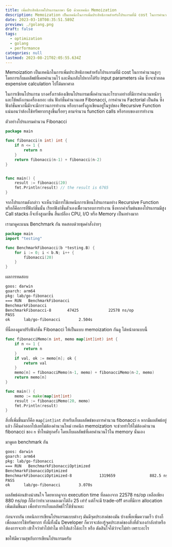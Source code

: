 ```yaml
---
title: เพิ่มประสิทธิภาพโปรแกรมภาษา Go ด้วยเทคนิก Memoization
description: Memoization เป็นเทคนิกในการเพิ่มประสิทธิภาพสำหรับโปรแกรมที่มี cost ในการคำนวนสูงๆ โดยการเก็บผลลัพธ์ไว้และคืนกลับไปหากได้รับ input parameters เดิม ซึ่งจะช่วยลด expensive calculation ไปได้มหาศาล
date: 2023-03-18T08:35:51.589Z
preview: ./golang.png
draft: false
tags:
  - optimization
  - golang
  - performance
categories: null
lastmod: 2023-08-21T02:05:55.634Z
---
```


Memoization เป็นเทคนิกในการเพิ่มประสิทธิภาพสำหรับโปรแกรมที่มี cost ในการคำนวนสูงๆ โดยการเก็บผลลัพธ์ที่เคยคำนวนไว้ และคืนกลับไปหากได้รับ input parameters เดิม ซึ่งจะช่วยลด expensive calculation ไปได้มหาศาล

ในการเขียนโปรแกรม บางครั้งเราต้องเขียนโปรแกรมเพื่อคำนวนอะไรบางอย่างที่มีการคำนวนหนักๆ และใช้พลังงานเครื่องเยอะ เช่น ฟังก์ชั่นคำนวนเลข Fibonacci, การคำนวน Factorial เป็นต้น ซึ่งฟังก์ชั่นพวกนี้มักจะมีการวนการทำงาน หรือบางครั้งถูกเขียนอยู่ในรูปของ Recursive Function แน่นอนว่าต้องใช้ทรัพยากรสูงขึ้นเรื่อยๆ ตามจำนวน function calls หรือรอบของการทำงาน

ตัวอย่างโปรแกรมคำนวน Fibonacci

```go
package main

func fibonacci(n int) int {
    if n <= 1 {
        return n
    }
    return fibonacci(n-1) + fibonacci(n-2)
}


func main() {
    result := fibonacci(20)
    fmt.Println(result) // the result is 6765
}
```

จากโปรแกรมดังกล่าว จะเห็นว่ามีการใช้เทคนิกการเขียนโปรแกรมอย่าง Recursive Function หรือก็คือการที่ฟังก์ชั่นนั้น เรียกฟังก์ชั่นตัวเองเพืื่อวนรอบการทำงาน ซึ่งหากค่าเริ่มต้นของโปรแกรมมีสูง Call stacks ก็จะยิ่งสูงมาขึ้น สิ้นเปลือง CPU, I/O หรือ Memory เป็นอย่างมาก

เรามาดูคะแนน Benchmark กัน ทดสอบด้วยชุดคำสั่งง่ายๆ

```go
package main
import "testing"

func BenchmarkFibonacci(b *testing.B) {
    for i := 0; i < b.N; i++ {
        fibonacci(20)
    }
}
```

ผลการทดสอบ

```txt
goos: darwin
goarch: arm64
pkg: lab/go-fibonacci
=== RUN   BenchmarkFibonacci
BenchmarkFibonacci
BenchmarkFibonacci-8       47425             22578 ns/op               0 B/op          0 allocs/op
PASS
ok      lab/go-fibonacci        2.504s
```

ที่นี้ลองดูมาปรับฟังก์ชั่น Fibonacci ให้เป็นแบบ memoization กันดู ได้หน้าตาแบบนี้

```go
func fibonacciMemo(n int, memo map[int]int) int {
    if n <= 1 {
        return n
    }
    if val, ok := memo[n]; ok {
        return val
    }
    memo[n] = fibonacciMemo(n-1, memo) + fibonacciMemo(n-2, memo)
    return memo[n]
}

func main() {
    memo := make(map[int]int)
    result := fibonacciMemo(20, memo)
    fmt.Println(result)
}
```

สิ่งที่เพิ่มขึ้นมาก็คือ `map[int]int` สำหรับเก็บผลลัพธ์ของการคำนวน fibonacci `n` หากมีผลลัพธ์อยู่แล้ว ก็คืนค่าออกไปเลยไม่ต้องคำนวนใหม่ เทคนิก memoization จะช่วยทำให้ไม่ต้องคำนวน fibonacci ของ `n` ซ้ำใหม่ทุกครั้ง โดยเก็บผลลัพธ์ที่เคยคำนวนไว้ใน memory นั่นเอง

มาดูผล benchmark กัน

```txt
goos: darwin
goarch: arm64
pkg: lab/go-fibonacci
=== RUN   BenchmarkFibonacciOptimized
BenchmarkFibonacciOptimized
BenchmarkFibonacciOptimized-8            1319659               882.5 ns/op           932 B/op          3 allocs/op
PASS
ok      lab/go-fibonacci        3.070s
```

ผลลัพธ์ค่อนข้างน่าสนใจ โดยหากดูจาก execution time ที่ลดลงจาก 22578 ns/op เหลือเพียง 880 ns/op ก็ถือว่าทำเวลาลดลงมาได้ถึง 25 เท่า! แต่ก็จะมี trade-off ตรงที่มีการ allocation เพิ่มเติมขึ้นมา เพื่อทำการเก็บผลลัพธ์ไว้ใช้ซ้ำแหละ

ก่อนจากกัน เทคนิกการเขียนโปรแกรมแบบต่างๆ มันมีจุดประสงค์ของมัน บ้างเพื่อเพิ่มความเร็ว บ้างก็เพื่อลดการใช้ทรัพยากร ทั้งนี้ทั้งนั้น Developer ก็ควรจะต้องรู้จุดประสงค์ของสิ่งที่ตัวเองกำลังทำหรือต้องการจะทำ เข้าใจว่าทำไปทำไม ทำไปแล้วได้อะไร หรือ ตัดสินใจได้ว่าจะไม่ทำ เพราะอะไร

ขอให้มีความสุขกับการเขียนโปรแกรมครับ
